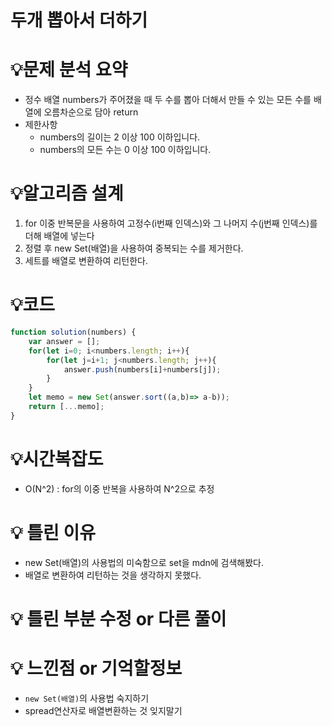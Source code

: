 # 두개 뽑아서 더하기

# 💡**문제 분석 요약**

- 정수 배열 numbers가 주어졌을 때 두 수를 뽑아 더해서 만들 수 있는 모든 수를 배열에 오름차순으로 담아 return
- 제한사항
    - numbers의 길이는 2 이상 100 이하입니다.
    - numbers의 모든 수는 0 이상 100 이하입니다.

# 💡**알고리즘 설계**

1. for 이중 반복문을 사용하여 고정수(i번째 인덱스)와 그 나머지 수(j번째 인덱스)를 더해 배열에 넣는다
2. 정렬 후 new Set(배열)을 사용하여 중복되는 수를 제거한다.
3. 세트를 배열로 변환하여 리턴한다.

# 💡코드

```jsx
function solution(numbers) {
    var answer = [];
    for(let i=0; i<numbers.length; i++){
        for(let j=i+1; j<numbers.length; j++){
            answer.push(numbers[i]+numbers[j]);
        }
    }
    let memo = new Set(answer.sort((a,b)=> a-b));
    return [...memo];
}
```

# 💡시간복잡도

- O(N^2) : for의 이중 반복을 사용하여 N^2으로 추정

# 💡 틀린 이유

- new Set(배열)의 사용법의 미숙함으로 set을 mdn에 검색해봤다.
- 배열로 변환하여 리턴하는 것을 생각하지 못했다.

# 💡 틀린 부분 수정 or 다른 풀이

# 💡 느낀점 or 기억할정보

- `new Set(배열)`의 사용법 숙지하기
- spread연산자로 배열변환하는 것 잊지말기
